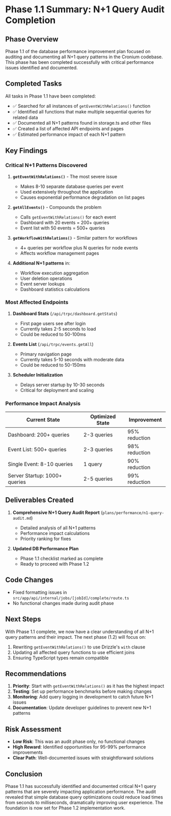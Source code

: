 # Phase 1.1 Summary: N+1 Query Audit Completion

## Phase Overview

Phase 1.1 of the database performance improvement plan focused on auditing and documenting all N+1 query patterns in the Cronium codebase. This phase has been completed successfully with critical performance issues identified and documented.

## Completed Tasks

All tasks in Phase 1.1 have been completed:

- ✅ Searched for all instances of `getEventWithRelations()` function
- ✅ Identified all functions that make multiple sequential queries for related data
- ✅ Documented all N+1 patterns found in storage.ts and other files
- ✅ Created a list of affected API endpoints and pages
- ✅ Estimated performance impact of each N+1 pattern

## Key Findings

### Critical N+1 Patterns Discovered

1. **`getEventWithRelations()`** - The most severe issue
   - Makes 8-10 separate database queries per event
   - Used extensively throughout the application
   - Causes exponential performance degradation on list pages

2. **`getAllEvents()`** - Compounds the problem
   - Calls `getEventWithRelations()` for each event
   - Dashboard with 20 events = 200+ queries
   - Event list with 50 events = 500+ queries

3. **`getWorkflowWithRelations()`** - Similar pattern for workflows
   - 4+ queries per workflow plus N queries for node events
   - Affects workflow management pages

4. **Additional N+1 patterns** in:
   - Workflow execution aggregation
   - User deletion operations
   - Event server lookups
   - Dashboard statistics calculations

### Most Affected Endpoints

1. **Dashboard Stats** (`/api/trpc/dashboard.getStats`)
   - First page users see after login
   - Currently takes 2-5 seconds to load
   - Could be reduced to 50-100ms

2. **Events List** (`/api/trpc/events.getAll`)
   - Primary navigation page
   - Currently takes 5-10 seconds with moderate data
   - Could be reduced to 50-150ms

3. **Scheduler Initialization**
   - Delays server startup by 10-30 seconds
   - Critical for deployment and scaling

### Performance Impact Analysis

| Current State                 | Optimized State | Improvement   |
| ----------------------------- | --------------- | ------------- |
| Dashboard: 200+ queries       | 2-3 queries     | 95% reduction |
| Event List: 500+ queries      | 2-3 queries     | 98% reduction |
| Single Event: 8-10 queries    | 1 query         | 90% reduction |
| Server Startup: 1000+ queries | 2-5 queries     | 99% reduction |

## Deliverables Created

1. **Comprehensive N+1 Query Audit Report** (`plans/performance/n1-query-audit.md`)
   - Detailed analysis of all N+1 patterns
   - Performance impact calculations
   - Priority ranking for fixes

2. **Updated DB Performance Plan**
   - Phase 1.1 checklist marked as complete
   - Ready to proceed with Phase 1.2

## Code Changes

- Fixed formatting issues in `src/app/api/internal/jobs/[jobId]/complete/route.ts`
- No functional changes made during audit phase

## Next Steps

With Phase 1.1 complete, we now have a clear understanding of all N+1 query patterns and their impact. The next phase (1.2) will focus on:

1. Rewriting `getEventWithRelations()` to use Drizzle's `with` clause
2. Updating all affected query functions to use efficient joins
3. Ensuring TypeScript types remain compatible

## Recommendations

1. **Priority**: Start with `getEventWithRelations()` as it has the highest impact
2. **Testing**: Set up performance benchmarks before making changes
3. **Monitoring**: Add query logging in development to catch future N+1 issues
4. **Documentation**: Update developer guidelines to prevent new N+1 patterns

## Risk Assessment

- **Low Risk**: This was an audit phase only, no functional changes
- **High Reward**: Identified opportunities for 95-99% performance improvements
- **Clear Path**: Well-documented issues with straightforward solutions

## Conclusion

Phase 1.1 has successfully identified and documented critical N+1 query patterns that are severely impacting application performance. The audit revealed that simple database query optimizations could reduce load times from seconds to milliseconds, dramatically improving user experience. The foundation is now set for Phase 1.2 implementation work.

